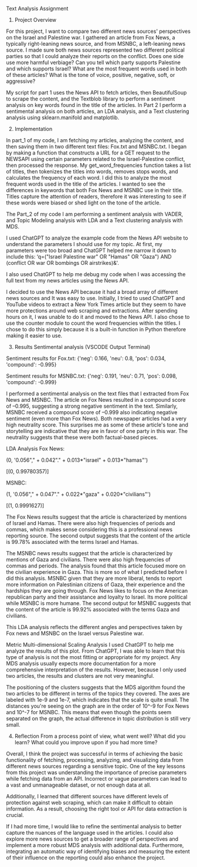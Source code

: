 Text Analysis Assignment

1. Project Overview

For this project, I want to compare two different news sources' perspectives on the Israel and Palestine war. I gathered an article from Fox News, a typically right-leaning news source, and from MSNBC, a left-leaning news source. I made sure both news sources represented two different political parties so that I could analyze their reports on the conflict. Does one side use more harmful verbiage? Can you tell which party supports Palestine and which supports Israel? What are the most frequent words used in both of these articles? What is the tone of voice, positive, negative, soft, or aggressive?

My script for part 1 uses the News API to fetch articles, then BeautifulSoup to scrape the content, and the Textblob library to perform a sentiment analysis on key words found in the title of the articles. In Part 2 I perform a sentimental analysis on both articles, an LDA analysis, and a Text clustering analysis using sklearn.manifold and matplotlib.

2. Implementation

In part_1 of my code, I am fetching my articles, analyzing the content, and then saving them in two different text files: Fox.txt and MSNBC.txt. I began by making a function that constructs a URL for a GET request to the NEWSAPI using certain parameters related to the Israel-Palestine conflict, then processed the response. My get_word_frequencies function takes a list of titles, then tokenizes the titles into words, removes stops words, and calculates the frequency of each word. I did this to analyze the most frequent words used in the title of the articles. I wanted to see the differences in keywords that both Fox News and MSNBC use in their title. Titles capture the attention of readers, therefore it was interesting to see if these words were biased or shed light on the tone of the article.

The Part_2 of my code I am performing a sentiment analysis with VADER, and Topic Modeling analysis with LDA and a Text clustering analysis with MDS.

I used ChatGPT to analyze the example code from the News API website to understand the parameters I should use for my topic. At first, my parameters were too broad and ChatGPT helped me narrow it down to include this: ‘q=("Israel Palestine war" OR "Hamas" OR "Gaza") AND (conflict OR war OR bombings OR airstrikes)&'.

I also used ChatGPT to help me debug my code when I was accessing the full text from my news articles using the News API.

I decided to use the News API because it had a broad array of different news sources and It was easy to use. Initially, I tried to used ChatGPT and YouTube videos to extract a New York Times article but they seem to have more protections around web scraping and extractions. After spending hours on it, I was unable to do it and moved to the News API. I also chose to use the counter module to count the word frequencies within the titles. I chose to do this simply because it is a built-in function in Python therefore making it easier to use.

3. Results
Sentimental analysis
(VSCODE Output Terminal)

Sentiment results for Fox.txt: {'neg': 0.166, 'neu': 0.8, 'pos': 0.034, 'compound': -0.995}

Sentiment results for MSNBC.txt: {'neg': 0.191, 'neu': 0.71, 'pos': 0.098, 'compound': -0.999}

I performed a sentimental analysis on the text files that I extracted from Fox News and MSNBC. The article on Fox News resulted in a compound score of –0.995, suggesting a strong negative sentiment in the text. Similarly, MSNBC received a compound score of –0.999 also indicating negative sentiment (even more than Fox News). Both newspaper articles had a very high neutrality score. This surprises me as some of these article's tone and storytelling are indicative that they are in favor of one party in this war. The neutrality suggests that these were both factual-based pieces.

LDA Analysis
Fox News:

(0, '0.056"," + 0.042"." + 0.013*"israel" + 0.013*"hamas"')

[(0, 0.99780357)]

MSNBC:

(1, '0.056"," + 0.047"." + 0.022*"gaza" + 0.020*"civilians"')

[(1, 0.9991627)]

The Fox News results suggest that the article is characterized by mentions of Israel and Hamas. There were also high frequencies of periods and commas, which makes sense considering this is a professional news reporting source. The second output suggests that the content of the article is 99.78% associated with the terms Israel and Hamas.

The MSNBC news results suggest that the article is characterized by mentions of Gaza and civilians. There were also high frequencies of commas and periods. The analysis found that this article focused more on the civilian experience in Gaza. This is more so of what I predicted before I did this analysis. MSNBC given that they are more liberal, tends to report more information on Palestinian citizens of Gaza, their experience and the hardships they are going through. Fox News likes to focus on the American republican party and their assistance and loyalty to Israel. Its more political while MSNBC is more humane. The second output for MSNBC suggests that the content of the article is 99.92% associated with the terms Gaza and civilians.

This LDA analysis reflects the different angles and perspectives taken by Fox news and MSNBC on the Israel versus Palestine war.

Metric Multi-dimensional Scaling Analysis
I used ChatGPT to help me analyze the results of this plot. From ChatGPT, I was able to learn that this type of analysis is not the most fitting or appropriate for my project. Any MDS analysis usually expects more documentation for a more comprehensive interpretation of the results. However, because I only used two articles, the results and clusters are not very meaningful.

The positioning of the clusters suggests that the MDS algorithm found the two articles to be different in terms of the topics they covered. The axes are labeled with 1e-9 and 1e-7, which indicates that the scale is quite small. The distances you're seeing on the graph are in the order of 10^-9 for Fox News and 10^-7 for MSNBC. This means that even though the points seem separated on the graph, the actual difference in topic distribution is still very small.

4. Reflection
From a process point of view, what went well? What did you learn? What could you improve upon if you had more time?

Overall, I think the project was successful in terms of achieving the basic functionality of fetching, processing, analyzing, and visualizing data from different news sources regarding a sensitive topic. One of the key lessons from this project was understanding the importance of precise parameters while fetching data from an API. Incorrect or vague parameters can lead to a vast and unmanageable dataset, or not enough data at all.

Additionally, I learned that different sources have different levels of protection against web scraping, which can make it difficult to obtain information. As a result, choosing the right tool or API for data extraction is crucial.

If I had more time, I would like to refine the sentimental analysis to better capture the nuances of the language used in the articles. I could also explore more news sources to get a broader range of perspectives and implement a more robust MDS analysis with additional data. Furthermore, integrating an automatic way of identifying biases and measuring the extent of their influence on the reporting could also enhance the project.